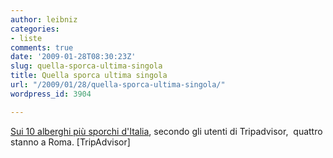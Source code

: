 ```yaml
---
author: leibniz
categories:
- liste
comments: true
date: '2009-01-28T08:30:23Z'
slug: quella-sporca-ultima-singola
title: Quella sporca ultima singola
url: "/2009/01/28/quella-sporca-ultima-singola/"
wordpress_id: 3904

---
```

[Sui 10 alberghi più sporchi d'Italia](http://www.tripadvisor.com/DirtyHotels), secondo gli utenti di Tripadvisor,  quattro stanno a Roma. [TripAdvisor]
